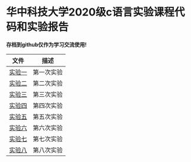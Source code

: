# 华中科技大学2020级c语言实验课程代码和实验报告
**存档到github仅作为学习交流使用!**

|       文件        |    描述    |
| :---------------: | :--------: |
| [实验一](./src/1) | 第一次实验 |
| [实验二](./src/2) | 第二次实验 |
| [实验三](./src/3) | 第三次实验 |
| [实验四](./src/4) | 第四次实验 |
| [实验五](./src/5) | 第五次实验 |
| [实验六](./src/6) | 第六次实验 |
| [实验七](./src/7) | 第七次实验 |
| [实验八](./src/8) | 第八次实验 |